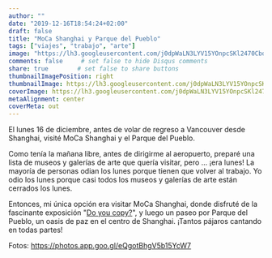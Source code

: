 ```yaml
---
author: ""
date: "2019-12-16T18:54:24+02:00"
draft: false
title: "MoCa Shanghai y Parque del Pueblo"
tags: ["viajes", "trabajo", "arte"]
image: "https://lh3.googleusercontent.com/j0dpWaLN3LYV15YOnpcSKl2470Cbq-u3FRIiBgqUG6DE2qbkt_OuiKXWEyJO3itkZvyajaIRVoYiNwc2AwnoHxTd-LBhaSjtFHsIwjEKCxHUaz4qsmCu6-qCbbpAD5SYJH14EBAZYzU=w1920-h1080"
comments: false     # set false to hide Disqus comments
share: true        # set false to share buttons
thumbnailImagePosition: right
thumbnailImage: https://lh3.googleusercontent.com/j0dpWaLN3LYV15YOnpcSKl2470Cbq-u3FRIiBgqUG6DE2qbkt_OuiKXWEyJO3itkZvyajaIRVoYiNwc2AwnoHxTd-LBhaSjtFHsIwjEKCxHUaz4qsmCu6-qCbbpAD5SYJH14EBAZYzU=w1920-h1080
coverImage: https://lh3.googleusercontent.com/j0dpWaLN3LYV15YOnpcSKl2470Cbq-u3FRIiBgqUG6DE2qbkt_OuiKXWEyJO3itkZvyajaIRVoYiNwc2AwnoHxTd-LBhaSjtFHsIwjEKCxHUaz4qsmCu6-qCbbpAD5SYJH14EBAZYzU=w1920-h1080
metaAlignment: center
coverMeta: out
---
```


El lunes 16 de diciembre, antes de volar de regreso a Vancouver desde Shanghai, visité MoCa Shanghai y el Parque del Pueblo.

<!--more-->

Como tenía la mañana libre, antes de dirigirme al aeropuerto, preparé una lista de museos y galerías de arte que quería visitar, pero ... ¡era lunes! La mayoría de personas odian los lunes porque tienen que volver al trabajo. Yo odio los lunes porque casi todos los museos y galerías de arte están cerrados los lunes.

Entonces, mi única opción era visitar MoCa Shanghai, donde disfruté de la fascinante exposición "[Do you copy?](Http://www.mocashanghai.org/201908-do-you-copy/?lang=en)", y luego un paseo por Parque del Pueblo, un oasis de paz en el centro de Shanghai. ¡Tantos pájaros cantando en todas partes!

Fotos: https://photos.app.goo.gl/eQgotBhgV5b15YcW7

<script src="https://cdn.jsdelivr.net/npm/publicalbum@latest/embed-ui.min.js" async></script>
<div class="pa-gallery-player-widget" style="width:100%; height:480px; display:none;"
  data-link="https://photos.app.goo.gl/eQgotBhgV5b15YcW7"
  data-title="60 new photos by Jorge Cortell">
  <object data="https://lh3.googleusercontent.com/h4n5FalH5UuVAGKiTZgNLcdi-ssadHxcuyrbpnEomt5SoraUP9xT291GOVWLKKL6vaW5_OrgTK8kmSK2d2JtmzgnnI9HU0BneSZde0BVO32H9CfUECY5z10xJf6arpV9YT-QTiCnq_8=w1920-h1080"></object>
  <object data="https://lh3.googleusercontent.com/6YJS8iZV8s9iCc8-V11Kt4Ezocny0Eftx0flpB83Lgc4-8bYJxcjzumQOLYDnNpH1Nkp9ybAXFW7r3t5jre3W9BEtrj98JvTETK_aKbgDncTaMAfgnpmSDH_GqYtndgEKjIB1hu0P3k=w1920-h1080"></object>
  <object data="https://lh3.googleusercontent.com/7AVZtdXZzbl2h6RtlLnOPqyTD9EfOzhlqjyGMH-o9K9u8u3pjCG4bxWVcpMo-nJB_b0YEOGE1v2Th7BbOreNINEnQ4FzhGh6_AnxJlvkmso0UlnTJJeZpcQVOSFoWsx0ZpEm0cw1ZbA=w1920-h1080"></object>
  <object data="https://lh3.googleusercontent.com/-xiNldLLLiFC9PUL4UgF7EDaQflVXEeegmwMY5Ka_kNBKmISPrxjxl9jxn6Uix6DDNdbLI8qi7coA4AWN9YWoDWK4Qbtxdd37wubKm63isYfMqJRaHqFikTeNI-P_o98dS73rKW0v2A=w1920-h1080"></object>
  <object data="https://lh3.googleusercontent.com/A8heAp_RBYhSHHw8rzMemi_oDZAaRdGQWkzhR86jpt1S4BHMNxRzneqp5ZS-lGqawmOXoIjRjqbHTZ71j0IPxdlreG8ho2KEUQmEhuwo2q13kOH3EefptRCZQS-K8wbSJ0qGuEDu2Zk=w1920-h1080"></object>
  <object data="https://lh3.googleusercontent.com/inBx2O2VA5Tyu0qVjhuSHsZzL8DAUf81pDAGBchzKASCF2JnSfDJPYwFSxu1DQCLMWg03PticdaNGORdyC05m_67qgOGSSF5pThrp5bDJ3dT3MB3HTv9Nz1AL5WbmQIMpb6Qygf_QAU=w1920-h1080"></object>
  <object data="https://lh3.googleusercontent.com/Ztp3qlyI3zrwatwAXMqUczmFiWQmIuDWimys3hbLhwhlGqy40UYN233Kjc_0BCubz3VuwnffaWXrzilwsoBusSFZYy-lqlNnV8NuBxb9v5DSj5nPssUjSc3RUnOkPbY1CJGsWEcowI0=w1920-h1080"></object>
  <object data="https://lh3.googleusercontent.com/zc-jSwoz9GC_n_HQpjYh-Dyws8TlfXqUg8IS-29osAsBrcqQBRyliPDNqbq1vKa5JWDmJtCoJu0d8nHv84p1nbZKxtK3_GqDJS540U_fqMf3QK50i2wcbTTmm5ijb7QFDVic3dOLC_k=w1920-h1080"></object>
  <object data="https://lh3.googleusercontent.com/ucGp7GlFaSGhGbsE6G4cnIHYcuSGfZPsW5TcG64SUu_139z8MAbmXiEme6Hwl8d2BhrVa73twzbrkA10A0_NyVTHEg-xtoPWj7mcCgaTnFc_qhglqi7-0y3mD9IpUAElJJOn68bE2ZU=w1920-h1080"></object>
  <object data="https://lh3.googleusercontent.com/RJll3S874cfAY42fLt3YOhyx5K61U1OqVmKypYnkp6u_StoI2wx88ksT0kE-KaLh6z-8lGS2IX0HoNHRPJ4U2vN4IcKLwXLU541iG0tGL-2Qln17vXcReThAWGeRTZNujbHr3gwpvZE=w1920-h1080"></object>
  <object data="https://lh3.googleusercontent.com/WW3KCAYG3VmUMJWlVsiNbVXwqpqz7PCx_-7ZR35W_LIouA953mcixAqT3Vk2R5lx-qvYIv2szMHu75gP-8IDMEAad1L-x9o29VW2z6QAKQ9DJhDY7K-MnZQa8LTsPnLxo7OW9jVg9Ak=w1920-h1080"></object>
  <object data="https://lh3.googleusercontent.com/uZxpw4_IJUwL-lO_DXqQe69E1EA2sFS4PDaAOcuk79HtLhQt89KncWYVprvac3AjhRfq4WFJW1wqEqwQO9_cGQ9x7ZEi-57-XzEchQQbjTGbI7LUAPItlSpT6Ydm7xhiRynmb53-iSk=w1920-h1080"></object>
  <object data="https://lh3.googleusercontent.com/Matr9HzwQQNeFMC59ILkyvhle_0Y8gIV8Qcrdk-LnQgTd_v4san8aAzl12e07PBKcuhtxoImCrrFfyosX-JNDhFAIkvAeOPcxee1l9MAYYjwKq1-K9BFqpVN9HgbBVw0rzS6O1guMcc=w1920-h1080"></object>
  <object data="https://lh3.googleusercontent.com/WBuTg95K2IVzCo4nIv2ls9mm30rXbUcN2DIDHAgPnHX_jJbWQvZB3tdpAtBQdNx4aJRPf-1CjdfE3uE47TaOYUs8lxFsGdOCWseK6EA7MHDvNd3Ic-HxIfY5186X3HP60hOizovgZ1Y=w1920-h1080"></object>
  <object data="https://lh3.googleusercontent.com/3EEEMlQTUiKZPkF3ZYXc0fsfpqOrr_JUI_vDb3EOhgXdiP-BafEzFf0p8YZz1Bpc4v86JwZoeUwK-ExmC54fbizM7CyyPWGfWiItxA-0zktjq4D1xnMiNYuLpWCGCfXqrznZeMM1ndY=w1920-h1080"></object>
  <object data="https://lh3.googleusercontent.com/CFKKiRgcxDIy5GI4rcROtQWTPda5ii9C03VnK2RQHTzXfpTQpeZX-XBm2mxVvM0dHgxcbr0UZyUzULvKqIfmJfHJ-HeZajv6h-Wox-KSUI6f0elAehtNsiA1dHLeAEzPAdDl5FT2Tyk=w1920-h1080"></object>
  <object data="https://lh3.googleusercontent.com/QK6pZ8F3n13l5MXUA8tLeG7eglT-i5qIlUNmjaWfYA6BGcJJcWwBXf9Og3sSmyZk67gh9Q1kFwatYnKAPt3jy_ufaEqcYpgPOj0GRV7OUeW4hcoOqgqHB17twqRC18nmntQ64O6UPhs=w1920-h1080"></object>
  <object data="https://lh3.googleusercontent.com/qY_ZMDh8TuZzzC2tIKSkChpprg0di5DFXgIzhN2jIJoRFk_sn3wIZidA2-wfWFvWulfeqU1y1QHoGC2uGtMCEDZHEFfS9q3s5EUDCHoyKgRGQms39wWX-gWQDa21g42PVyXuOxYcsOg=w1920-h1080"></object>
  <object data="https://lh3.googleusercontent.com/yQbvPmY0hvhMuvG9jgFsjSxtS69rux9uxdWlYNVLQOquiVel148hPotvr2R45KBhUpni7fLlilMfMHLtlUBMIMjHp3WI85NYpb465nzZ5-TOAqnkVW7_Tv7wj0dne8EKC0dCdl0RWnY=w1920-h1080"></object>
  <object data="https://lh3.googleusercontent.com/2Q_aj9aE2EZrkqm02kzvMY27Bk8RWjv13bp9Q5XyXEFe7RAv7kr2ygnRKO4J_pJw5R3InaqvlxnSh7PHWhdJQ3pdKPxELd-vN6HQm2iI4QV4mMMq6KsQ8oJTpFALYznKqutuCJ6wqBk=w1920-h1080"></object>
  <object data="https://lh3.googleusercontent.com/LrvWTr-04RuND6pNodiRRsNPwJdAsaYzPfTb0uwl8P5EmhfxRH-zgJ_dogiunsh-XykKKSN3CdpDKjECfn41mFNj3R3EJgeVrZEAv-LIfQAMY9CfJKeGyTtq1fcjkWwlh-ZJF68c5JQ=w1920-h1080"></object>
  <object data="https://lh3.googleusercontent.com/gRQYNB9Bttl4iF2olyw0SOEda-MWJ30Wu7rGIOtl7_Cec7yofJyOMzG64iNpfUz8R_C2JvH3kvAQH-YbmbQrbrnhKQ52qHek_0T121gBU-Nv6O7K5y9QEOJsTSg08UE-2OpI_ZAEI6g=w1920-h1080"></object>
  <object data="https://lh3.googleusercontent.com/B53SuCUEVIbU9lC1mkl1ldZvmwcBUDi1DNhFqtjNkw38uZtAXFiHPVyEkcp9uC7LxQMX7ibqK_qG5u0bZjzbBNAypHYY7dCvWqvhQFXL6tkCUm1XxkMiT2FCZMmGuxgfvbu7DaF4fhs=w1920-h1080"></object>
  <object data="https://lh3.googleusercontent.com/U3NKuQCxZ4yJjXTSNcdB2jiHng07H13Nz8SIatelXhxXaBD664uUtamVNJ0l98uLQ5dDUaL2opTrSBG_3bPRJo_ClIOHojlWCY02vh7BkiSU_-9nyPjYbxSFSfqUVms24ieIX3Nn-hc=w1920-h1080"></object>
  <object data="https://lh3.googleusercontent.com/h6Xc5hxm3QB-cf-hSOmdtjWfv4i2aZQbP2G8DNxOOCW2NaIc4zZS0Njkb9FDNjWFBKIxNg0CVrXrXvyNaqQaJGK3TtwSldWhGZaAXq4Sl0XEkxNKCgtWacGCHh3SlQj1cK4N37pks5g=w1920-h1080"></object>
  <object data="https://lh3.googleusercontent.com/oYMFxNDCF1dfwv6pqNTwfgqBpFX9CYqmTUdew-2I5j_eAXeVyji0NcGWxUWlOynT5J6y3o4IRddpHLSFs6R3VT7MaxNQBAvFHq7sTHDQLdGT5QLP8dydf982qLfrRuNOLCdTuYNJ604=w1920-h1080"></object>
  <object data="https://lh3.googleusercontent.com/EcNdZr9jZ8JxGwoR55cywcOXG70kEdS5DSfjIayS7d_u5MqPPCYBv3zV0q7HHl8Sl9g2-SkM1Wz8NtNwO83R7oS5DpOWBnCIWVaMFp28Tm4x4lgLgMmYWxpChqKlcmT1n6O1i67JDg8=w1920-h1080"></object>
  <object data="https://lh3.googleusercontent.com/5xjYnAm_atTUgZUe8TqKOV9D-k6bAF1erPgohC8oIY3aZxhnTM-z5LDhK98zewar-MKOxqWIKwGvcH5rVERo9_8TERLa5DPue-nuyCtKDVBPbmQKoIeiKcUAzpdSZN-LhY6jaImHQ_I=w1920-h1080"></object>
  <object data="https://lh3.googleusercontent.com/T92u6AdDK-ihJPi2ncjkvqylvvyxAb_XTPeNannWkoTudqqgIgLkzZKl9a2kRJQ2LXBKa58I20I41jqOPa_oNHhXfsaVtvl-2gSmWXxkbPuQI3r-VEmLUWHUCClOiABuryvSY09SNXw=w1920-h1080"></object>
  <object data="https://lh3.googleusercontent.com/a4M3Izg23JDwVdBHhGCwJmuzmddnz1VQdvVs6tUrOz7Fc5oHgSsBypFQcpzSNdYA0_fSh5oRCWP81t_uTt5t7AGOql-XJqlxAFWEOnKeuapvg_eB0xBgdvB-KxsaOzIk7ay987OCiIA=w1920-h1080"></object>
  <object data="https://lh3.googleusercontent.com/TyfUHgJKykAx94K_b4JoT3SpXtltEuAP85uYM_Xexe_qn761kfli2qhBo6GvD88FPUFXtTmsSsFuVQwwCh1ZDq7CCKFrCqOm0P9hJefjVlGeLLSwuDt2zhJ6Im5fC4ZdOIkxCgqHI8M=w1920-h1080"></object>
  <object data="https://lh3.googleusercontent.com/J-xS5YmeH54kekteChrtzivSWUEJeOUrdDnFhzAeSBMeQYKaYtQ_m7mJ_I7qQh1J0WlhXG7H6QZ4chSvnhZzJBZFfVO1zG8Un-0FcXNQHy2Kh9ld2z3f6mkM9M_8E1qfLhxnmXyhsWw=w1920-h1080"></object>
  <object data="https://lh3.googleusercontent.com/VYF_O0ofpn4uuuO1TFMw2EW4z_J6ma-jDYswfnUNQV1HVnTOCCfR7q5AHGRDt5zTotHpoj61D8bD6SWxICLuFcQOHo6j-NBa_ZUPqv1T4BnaiTVIsaGT0ePClNpdNc_6IxWofMfEW-A=w1920-h1080"></object>
  <object data="https://lh3.googleusercontent.com/Bb0sseCvrpR4JpdAWefH0_N5XzRFNh85of-7sj_OhFE_csK85UBlHbmvAS3r-O9nPmRpwhOs0Bh3BPxx_ernX76sLKOjMEIIhYJFsRqUjc8o0a2NvhSvKUDzPWkLm9Jwu3Tv_BEg8lI=w1920-h1080"></object>
  <object data="https://lh3.googleusercontent.com/1LYe29zh0btwfhQKh1Ibop82ypbQBmU6hqII2VX5lU9buiPQs4gEPQMu2_qLk_e9mAqDil6eb9nXeHgfB6Oow_UOS0wmzxkF2_0SIjBb0oU5mDFU78nH4vtJQgVz4XXS-Cv710DWMzM=w1920-h1080"></object>
  <object data="https://lh3.googleusercontent.com/wLOMlzyHDdOY5lIVIoRzbxwNtLpjH6m3RD_2yHIOvMirJrZHmJXO5FnNmBqhoFp2LeJItrnfip9jJ20Cz1JNO1uIwlRNewh5sasEOJIA5nb6v-_yameAv44mbPsLTa4OSpuBbNpF_S8=w1920-h1080"></object>
  <object data="https://lh3.googleusercontent.com/tBzQEGrEY1eFPn00Ris4Dj7oCtXXEjKzWaYHukXKW3vfBvHGFAQkT41HVWYzSf7iGacP289lEB54at0oc3ddthhKZSwS2udyuv8ZSavN4SvCfQsg1KlMwrplrxnAVYG90tDqilSK254=w1920-h1080"></object>
  <object data="https://lh3.googleusercontent.com/jrxYMozrDEtTPXt_8UwvHL5j0V08R_Fvh8AQkqJeLvFYUDuPI_PhTN8KyTTXH-MA9gwR5EtsKe3wV0Bbn2yKHVAdripR-5uf0-AF9UplR1zfwsy4zKlYcqWjTdiTQAN46Jhg8SuKHcM=w1920-h1080"></object>
  <object data="https://lh3.googleusercontent.com/aRbVQhqq418oUAjmbdsmJSn90e51iejDkjyPgGIubm7SKSJZBAKTtYFS3J9v-NrIxd_7xw2f0HfgTIjLieUx4ozemC478OejS5L1-Y_sPuTE2R_RqmRAdeyC4JoH5zAIhxMPd9aotow=w1920-h1080"></object>
  <object data="https://lh3.googleusercontent.com/ie4TsKoQp80Ntzm5jxVl9GkIc2nvS21WxkGLWqYMiWzNMGF6LKQYURZ8ATFshfoY7smqFxFjoabJGP-yrwB1mevpkrpKodCQ6ygB08wey7WJM-5hghL1QduN7FrLZ18efYtmYet6OHg=w1920-h1080"></object>
  <object data="https://lh3.googleusercontent.com/rk3QaGpJFJiwPGqikViPkrfDuOuzhqaA_83FeuQqK8OGAUzyOSc469O2onM_GKrJXFAniIBkcRFFqQk0Hk_2ebxnMTpbLVnzhMPbaa8u1t_twry6-zQzR366JZd169XIqOXQoc43g-Q=w1920-h1080"></object>
  <object data="https://lh3.googleusercontent.com/KDknBDl1QmMPaoVMPTwkG9C2NKnDnNZGcSZrzKqgc3zQR1gBFwDhRnyuDrq8jaddFCaWd48Q-DFzTlXG10ar3UNrmH9cSrR4IFdzaZPcatgw4sdoJzIWPAx7mo_SN2HMKgW_VpgnZxY=w1920-h1080"></object>
  <object data="https://lh3.googleusercontent.com/2Vl5EMUYPbEMGEySAWgV_OeuYoBDFa81X7RLgJy0nJvxkwJhhJcdb6GggIwNzEz9PinkGm6_lix5govwmkjwWVpgAlVnFKg8A9UoR2G6xCr-Lc-kK0AJLmWxAORBcxG55PiZEveydHs=w1920-h1080"></object>
  <object data="https://lh3.googleusercontent.com/fpV24F9X799ntynY23VCANg0End4VyJdMEc01xeBrHcY8w0LcumJlNg8JXJOSI7D0A-_XDffL8aWW0c0q7FfTaFY7oZYk0WRiTbXSr6Lqg0wmxxwrRhOwLosrv2sVx3UieCRlI8nU-w=w1920-h1080"></object>
  <object data="https://lh3.googleusercontent.com/ylaf5viFYrMQicjZyjmA-KTYzJ_Msw1id5TGiXt41uccR79-zjRvuC6-DKW_NpQUL99VaCcGe4uBTTeVET9Q8xv63ZUhPqOrqhxvJI6O6U2cDE5EP8VGOBhavq9GVvJXigo7D_UWCOA=w1920-h1080"></object>
  <object data="https://lh3.googleusercontent.com/FP2qh_q94yQ2pJccSE8mFQkVSMgJC_fSY53OlIgOKQNj9V_pqD6CxDiaXSqDoEUFIYOQgorc2mi828y4cL3cc8pXY021G_9F5tLiEjn3RVzG8NKnPNPIa3V0YwjobZPCEsUn7HN5Ayo=w1920-h1080"></object>
  <object data="https://lh3.googleusercontent.com/H4SXTluNziPp8qziv2czcvmYMHkJfqU_RHe3JOyI7afaUM9KMCN7pWfkh2bS9_jTePdXCyNsrD1kxcut5EAdJN2Fi6b6tMENMcKgBfR3dqzgir9Cetc9EM3iNnOs7pBiGZnOCNEg5Qw=w1920-h1080"></object>
  <object data="https://lh3.googleusercontent.com/KfLnJ-zEmvXetWdyBh9xk8U6DTJ42EEF3ZgPkfuXGzHo-MXj4KuWNpzqRgqxv8J3VF66P_l5v98jCZJSZoWuRrPzoDQScC0ZJCT9ULW3JH32eoNpP3b2N1bpLBrdLtStyem6uIp4zP4=w1920-h1080"></object>
  <object data="https://lh3.googleusercontent.com/N-pgnJ7nnmA68xpEMrgQ6w_29mH7wtZ2_i2PLbkvCG9r1v1d5ODWwEvpNzTxvF3j6sZf6p6LTXC7qSKOyDhNPiEgsDD055MtkumV60tm52Jp0B29O7BWtKiHg8XPh08mkqYcYM9QxN0=w1920-h1080"></object>
  <object data="https://lh3.googleusercontent.com/96kLq8Ih71IGYDqWC3c99WNO0Dlghbkwkytl7yJ1OQifsatUy_UDbp_Wewej3b2y-If2qKlViEfNa6uFGD1hlo7sH5cUFnfs5lEbdAP5tuLZy0t8RStZoHdOnWdaDtwN2X0FHlxn-p8=w1920-h1080"></object>
  <object data="https://lh3.googleusercontent.com/wPWQIYKrH2Ao48Sh1ZMQ8qNDvxYpd5jf6T1utdgV-UI4PLctINquuAkODe7ny1TQH6KoS4eoGL1qVhVu0SSRo_hQxo50iOBQcEpkDpc5e4v3ZOjWNksYo8qQQU8iZCrG_zbjpSZWzak=w1920-h1080"></object>
  <object data="https://lh3.googleusercontent.com/VV0Bwpx9ZCM1jA2_NfJaMvAqQ_JniJSrGM531dnXCV9W6qUS_XJy3uaAS-ZRhXJukShd8qewQMnMBTggvOOMTfynok55lG3fpuiimxmOMgz1pLA0XlR5LtnkW2sPPgXTCHK8-Nna920=w1920-h1080"></object>
  <object data="https://lh3.googleusercontent.com/biF5y3E7ItFbFeYBwUouDm0kWjvwDqJmA69tXnl1KlqFzAznQwTurUXBACMddxHaZ8jOcVQqSLTA1KEwKrGfeV0hxfo6h5OExYcLWs8uqL-1F9Fu8xJ_35bKGDVuYEHJkQyQ09mTXMQ=w1920-h1080"></object>
  <object data="https://lh3.googleusercontent.com/FiYJCaAedYrGn1hHWZERZq8m7Goj2MjTCTF6N1JtOcPMrsCTDBJ9atnVxIaORC6ACJP-wVRjSToFJoUCGM6y6tZygUr3mnv04O38nNM5cbcUx1trScRvu4ieSk07k3gboHC-YrTFev4=w1920-h1080"></object>
  <object data="https://lh3.googleusercontent.com/wfEzZjhme_U-g4AMGb2DPoacKUCHSdL39tVMFpyfj7uhAGB65-NtYgSYuplo0lvl3Ya59X65jf2zPETz7dBDVMrBL2PAMuicVl420mpj6dUhNi1Lsnma_b_8n_amsR6HIAWyzvC86X4=w1920-h1080"></object>
  <object data="https://lh3.googleusercontent.com/viZZTLV9MwgYb_Y5-dX2km-KavOPABX5TAwQxHVp5yxCA7A0iCpXI-JhYSBan9BT6BHfQYve3rnfXAoTk7Q6ueenpUxNoHI-izUrLCpqg4JNLfR5yoAy4e89sxRKS7N_PslyRt4zJB0=w1920-h1080"></object>
  <object data="https://lh3.googleusercontent.com/Mzyik7VBdAnWrOBckl_4W_dJECJmXH_oiT4Zr-6z-z_R-d8FgWBCyl_Bd2Y4nVP_go2LLN5jirwousv3TNCOb88Hxaa_resB6bbLozSnQqMbLTIXfnVeUwvGFWOzU_4IGpGMCDDHqUU=w1920-h1080"></object>
  <object data="https://lh3.googleusercontent.com/Ip6KQqmXhXW7Oo3Bbbfz8vOHK1jySbWD3xFybyaBtk_t6KbxE8WUXTYfTGH-22_jWd0wUwUJ-X9HXkX_nGm33L8QAtDRTh0dgb-Zs7mlFpUCHe2iwuAhW2Z-lNX2lhuZS0LvK100wRw=w1920-h1080"></object>
  <object data="https://lh3.googleusercontent.com/-jVuhk8J-miRXHHgp8Ati0x5glmgbrQyNUPS_UZl5daboxeBmV-zlDp7eNRyLVrskglegEvcs25EkRsT9u2S-IgupEC1pJo7XXVX1tUMPzOoHRZk2zioO9FS6SoFbKbrpjJmnyJmP2Q=w1920-h1080"></object>
  <object data="https://lh3.googleusercontent.com/YSrNTfp-mowXsiXvRfb4zO47J323WaA0mBcJBzpJmjWckIFlancYdW2wBepWxGIUk2Vtg6GiysqAYFc1Sb3HJBVmXSmq1GylKPhpocUbCaynRn8X1ATy9Z8YeVT1FuHrIch7XJ3KMTU=w1920-h1080"></object>
</div>
